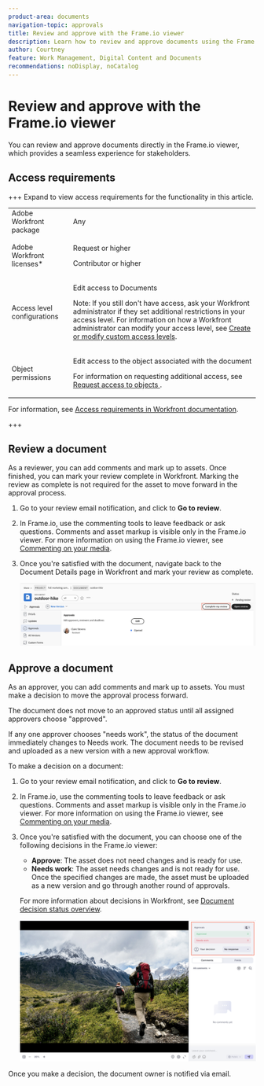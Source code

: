 ```yaml
---
product-area: documents
navigation-topic: approvals
title: Review and approve with the Frame.io viewer
description: Learn how to review and approve documents using the Frame.io viewer.
author: Courtney
feature: Work Management, Digital Content and Documents
recommendations: noDisplay, noCatalog
---
```


# Review and approve with the Frame.io viewer

You can review and approve documents directly in the Frame.io viewer, which provides a seamless experience for stakeholders.

## Access requirements

+++ Expand to view access requirements for the functionality in this article.

<table style="table-layout:auto"> 
 <col> 
 </col> 
 <col> 
 </col> 
 <tbody> 
  <tr> 
   <td role="rowheader">Adobe Workfront package</td> 
   <td> <p> Any</p> </td> 
  </tr> 
  <tr> 
   <td role="rowheader">Adobe Workfront licenses*</td> 
   <td> <p>Request or higher</p>
   <p>Contributor or higher</p> </td> 
  </tr> 
  <tr data-mc-conditions=""> 
   <td role="rowheader">Access level configurations</td> 
   <td> <p>Edit access to Documents</p> <p>Note: If you still don't have access, ask your Workfront administrator if they set additional restrictions in your access level. For information on how a Workfront administrator can modify your access level, see <a href="/help/quicksilver/administration-and-setup/add-users/configure-and-grant-access/create-modify-access-levels.md" class="MCXref xref">Create or modify custom access levels</a>.</p> </td> 
  </tr> 
  <tr data-mc-conditions=""> 
   <td role="rowheader">Object permissions</td> 
   <td> <p>Edit access to the object associated with the document</p> <p>For information on requesting additional access, see <a href="/help/quicksilver/workfront-basics/grant-and-request-access-to-objects/grant-and-request-access-to-objects.md" class="MCXref xref">Request access to objects </a>.</p> </td> 
  </tr> 
 </tbody> 
</table>

For information, see [Access requirements in Workfront documentation](/help/quicksilver/administration-and-setup/add-users/access-levels-and-object-permissions/access-level-requirements-in-documentation.md).

+++

## Review a document

As a reviewer, you can add comments and mark up to assets. Once finished, you can mark your review complete in Workfront. Marking the review as complete is not required for the asset to move forward in the approval process.

1. Go to your review email notification, and click to **Go to review**.
1. In Frame.io, use the commenting tools to leave feedback or ask questions.
    Comments and asset markup is visible only in the Frame.io viewer. For more information on using the Frame.io viewer, see [Commenting on your media](https://help.frame.io/en/articles/9105251-commenting-on-your-media).
1. Once you're satisfied with the document, navigate back to the Document Details page in Workfront and mark your review as complete.

   ![Mark review complete](assets/mark-review-complete.png)

## Approve a document

As an approver, you can add comments and mark up to assets. You must make a decision to move the approval process forward.

The document does not move to an approved status until all assigned approvers choose "approved".

If any one approver chooses "needs work", the status of the document immediately changes to Needs work. The document needs to be revised and uploaded as a new version with a new approval workflow.

To make a decision on a document:

1. Go to your review email notification, and click to **Go to review**.
1. In Frame.io, use the commenting tools to leave feedback or ask questions.
    Comments and asset markup is visible only in the Frame.io viewer. For more information on using the Frame.io viewer, see [Commenting on your media](https://help.frame.io/en/articles/9105251-commenting-on-your-media).
1. Once you're satisfied with the document, you can choose one of the following decisions in the Frame.io viewer:

    * **Approve**: The asset does not need changes and is ready for use.
    * **Needs work**: The asset needs changes and is not ready for use. Once the specified changes are made, the asset must be uploaded as a new version and go through another round of approvals.

    For more information about decisions in Workfront, see [Document decision status overview](/help/quicksilver/review-and-approve-work/document-reviews-and-approvals/manage-document-approvals/document-approval-status.md). 

    ![Frame viewer and decision](assets/make-decision-frame.png)

Once you make a decision, the document owner is notified via email.

<!--is document owner the correct term?-->

